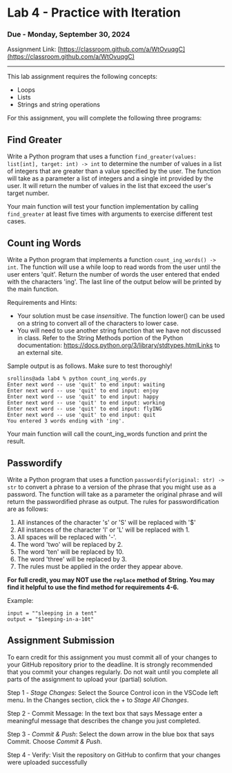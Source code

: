# Lab 4 - Practice with Iteration

### Due - Monday, September 30, 2024

Assignment Link:
[https://classroom.github.com/a/WtOvuqgC](https://classroom.github.com/a/WtOvuqgC)

<hr/>

This lab assignment requires the following concepts:
- Loops
- Lists
- Strings and string operations 

For this assignment, you will complete the following three programs:

## Find Greater
Write a Python program that uses a function `find_greater(values: list[int],
target: int) -> int` to determine the number of values in a list of integers that
are greater than a value specified by the user. The function will take as a
parameter a list of integers and a single int provided by the user. It will
return the number of values in the list that exceed the user's target number.

Your main function will test your function implementation by calling
`find_greater` at least five times with arguments to exercise different test cases.

## Count ing Words
Write a Python program that implements a function `count_ing_words() -> int`. The function will use a while loop to read words from the user until the user enters 'quit'. Return the number of words the user entered that ended with the characters 'ing'. The last line of the output below will be printed by the main function.

Requirements and Hints:

- Your solution must be case *insensitive*. The function lower() can be used on a string to convert all of the characters to lower case.
- You will need to use another string function that we have not discussed in class. Refer to the String Methods portion of the Python documentation: https://docs.python.org/3/library/stdtypes.htmlLinks to an external site.

Sample output is as follows. Make sure to test thoroughly!

```
srollins@ada lab4 % python count_ing_words.py
Enter next word -- use 'quit' to end input: waiting
Enter next word -- use 'quit' to end input: enjoy
Enter next word -- use 'quit' to end input: happy
Enter next word -- use 'quit' to end input: working
Enter next word -- use 'quit' to end input: flyING
Enter next word -- use 'quit' to end input: quit
You entered 3 words ending with 'ing'.
```

Your main function will call the count_ing_words function and print the result.

## Passwordify
Write a Python program that uses a function `passwordify(original: str) -> str` to convert a phrase to a version of the phrase that you might use as a password. The function will take as a parameter the original phrase and will return the passwordified phrase as output. The rules for passwordification are as follows:

1. All instances of the character 's' or 'S' will be replaced with '$'
2. All instances of the character 'l' or 'L' will be replaced with 1.
3. All spaces will be replaced with '-'.
4. The word 'two' will be replaced by 2.
5. The word 'ten' will be replaced by 10.
6. The word 'three' will be replaced by 3.
7. The rules must be applied in the order they appear above. 

**For full credit, you may NOT use the `replace` method of String. You may find
it helpful to use the find method for requirements 4-6.**

Example:

```
input = ""sleeping in a tent"
output = "$1eeping-in-a-10t"
```

## Assignment Submission

To earn credit for this assignment you must commit all of your changes to your GitHub repository prior to the deadline. It is strongly recommended that you commit your changes regularly. Do not wait until you complete all parts of the assignment to upload your (partial) solution.

Step 1 - *Stage Changes*: Select the Source Control icon in the VSCode left menu. In the Changes section, click the + to *Stage All Changes*.

Step 2 - Commit Message: In the text box that says Message enter a meaningful message that describes the change you just completed.

Step 3 - *Commit & Push*: Select the down arrow in the blue box that says Commit. Choose *Commit & Push*.

Step 4 - Verify: Visit the repository on GitHub to confirm that your changes were uploaded successfully
